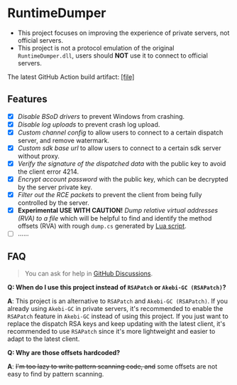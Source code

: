 # RuntimeDumper

- This project focuses on improving the experience of private servers, not official servers.
- This project is not a protocol emulation of the original `RuntimeDumper.dll`, users should **NOT** use it to connect to official servers.

The latest GitHub Action build artifact: [[file]](https://nightly.link/Jx2f/RuntimeDumper/workflows/msbuild/main/RuntimeDumper-latest.zip)

## Features

- [x] _Disable BSoD drivers_ to prevent Windows from crashing.
- [x] _Disable log uploads_ to prevent crash log upload.
- [x] _Custom channel config_ to allow users to connect to a certain dispatch server, and remove watermark.
- [x] _Custom sdk base url_ to allow users to connect to a certain sdk server without proxy.
- [x] _Verify the signature of the dispatched data_ with the public key to avoid the client error 4214.
- [x] _Encrypt account password_ with the public key, which can be decrypted by the server private key.
- [x] _Filter out the RCE packets_ to prevent the client from being fully controlled by the server.
- [x] **Experimental USE WITH CAUTION!** _Dump relative virtual addresses (RVA) to a file_ which will be helpful to find and identify the method offsets (RVA) with rough `dump.cs` generated by [Lua script](https://github.com/Jx2f/lua-dump-scripts/blob/main/dump-csharp.lua).
- [ ] ......

## FAQ

> You can ask for help in [GitHub Discussions](https://github.com/Jx2f/RuntimeDumper/discussions).

**Q: When do I use this project instead of `RSAPatch` or `Akebi-GC (RSAPatch)`?**

**A**: This project is an alternative to `RSAPatch` and `Akebi-GC (RSAPatch)`. If you already using `Akebi-GC` in private servers, it's recommended to enable the `RSAPatch` feature in `Akebi-GC` instead of using this project. If you just want to replace the dispatch RSA keys and keep updating with the latest client, it's recommended to use `RSAPatch` since it's more lightweight and easier to adapt to the latest client.

**Q: Why are those offsets hardcoded?**

**A**: ~~I'm too lazy to write pattern scanning code, and~~ some offsets are not easy to find by pattern scanning.
